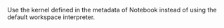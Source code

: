 Use the kernel defined in the metadata of Notebook instead of using the default workspace interpreter.
